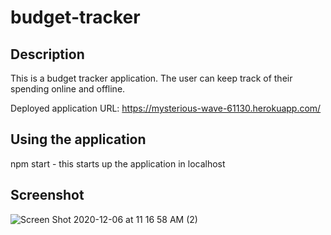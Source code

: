 # budget-tracker

## Description
This is a budget tracker application. The user can keep track of their spending online and offline.

Deployed application URL:
https://mysterious-wave-61130.herokuapp.com/

## Using the application
npm start - this starts up the application in localhost

## Screenshot
![Screen Shot 2020-12-06 at 11 16 58 AM (2)](https://user-images.githubusercontent.com/56687081/101288619-ae217000-37b4-11eb-9882-79be87483cd0.png)
